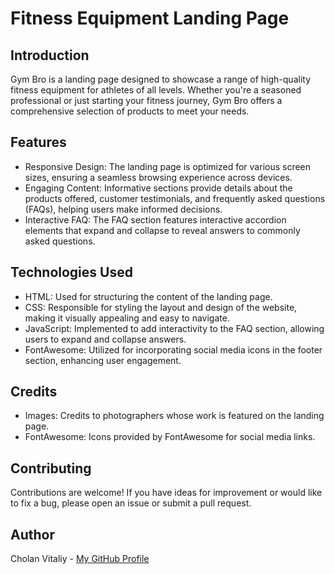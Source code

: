 # Fitness Equipment Landing Page

## Introduction
Gym Bro is a landing page designed to showcase a range of high-quality fitness equipment for athletes of all levels. Whether you're a seasoned professional or just starting your fitness journey, Gym Bro offers a comprehensive selection of products to meet your needs.

## Features
* Responsive Design: The landing page is optimized for various screen sizes, ensuring a seamless browsing experience across devices.
* Engaging Content: Informative sections provide details about the products offered, customer testimonials, and frequently asked questions (FAQs), helping users make informed decisions.
* Interactive FAQ: The FAQ section features interactive accordion elements that expand and collapse to reveal answers to commonly asked questions.

## Technologies Used
* HTML: Used for structuring the content of the landing page.
* CSS: Responsible for styling the layout and design of the website, making it visually appealing and easy to navigate.
* JavaScript: Implemented to add interactivity to the FAQ section, allowing users to expand and collapse answers.
* FontAwesome: Utilized for incorporating social media icons in the footer section, enhancing user engagement.

## Credits
* Images: Credits to photographers whose work is featured on the landing page.
* FontAwesome: Icons provided by FontAwesome for social media links.

## Contributing
Contributions are welcome! If you have ideas for improvement or would like to fix a bug, please open an issue or submit a pull request.

## Author
Cholan Vitaliy - [My GitHub Profile](https://github.com/VitalikCholan)